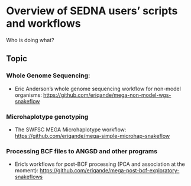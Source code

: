 Overview of SEDNA users’ scripts and workflows
================

Who is doing what?

## Topic

### Whole Genome Sequencing:

- Eric Anderson’s whole genome sequencing workflow for non-model
  organisms: <https://github.com/eriqande/mega-non-model-wgs-snakeflow>

### Microhaplotype genotyping

- The SWFSC MEGA Microhaplotype workflow:
  <https://github.com/eriqande/mega-simple-microhap-snakeflow>

### Processing BCF files to ANGSD and other programs

- Eric’s workflows for post-BCF processing (PCA and association at the
  moment):
  <https://github.com/eriqande/mega-post-bcf-exploratory-snakeflows>
